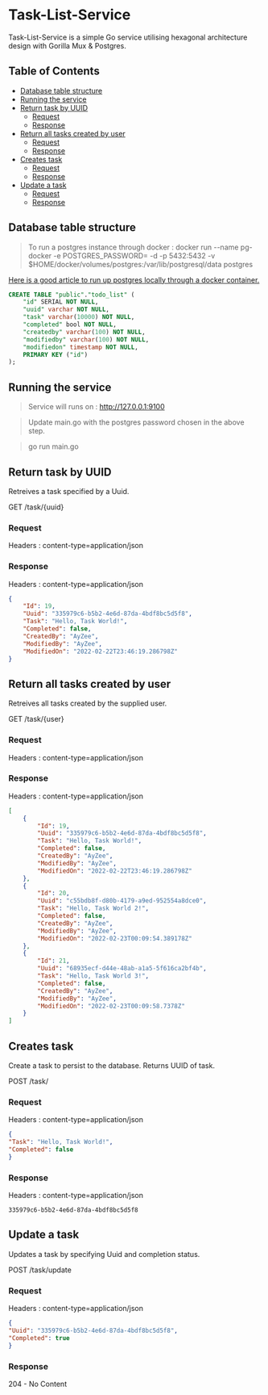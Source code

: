 # Task-List-Service

Task-List-Service is a simple Go service utilising hexagonal architecture design with Gorilla Mux & Postgres.

## Table of Contents  

- [Database table structure](#database-table-structure)
- [Running the service](#running-the-service)
- [Return task by UUID](#return-task-by-uuid)
  * [Request](#request)
  * [Response](#response)
- [Return all tasks created by user](#return-all-tasks-created-by-user)
  * [Request](#request-1)
  * [Response](#response-1)
- [Creates task](#creates-task)
  * [Request](#request-2)
  * [Response](#response-2)
- [Update a task](#update-a-task)
  * [Request](#request-3)
  * [Response](#response-3)

## Database table structure

> To run a postgres instance through docker : docker run  --name pg-docker -e POSTGRES_PASSWORD=<yourpassword> -d -p 5432:5432 -v $HOME/docker/volumes/postgres:/var/lib/postgresql/data postgres

[Here is a  good article to run up postgres locally through a docker container.](https://hackernoon.com/dont-install-postgres-docker-pull-postgres-bee20e200198)

```sql
CREATE TABLE "public"."todo_list" (
    "id" SERIAL NOT NULL,
    "uuid" varchar NOT NULL,
    "task" varchar(10000) NOT NULL,
    "completed" bool NOT NULL,
    "createdby" varchar(100) NOT NULL,
    "modifiedby" varchar(100) NOT NULL,
    "modifiedon" timestamp NOT NULL,
    PRIMARY KEY ("id")
);
```


## Running the service

> Service will runs on : http://127.0.0.1:9100

> Update main.go with the postgres password chosen in the above step.

> go run main.go


## Return task by UUID

Retreives a task specified by a Uuid.

GET /task/{uuid} 

### Request

Headers : content-type=application/json

### Response

Headers : content-type=application/json

```json
{
    "Id": 19,
    "Uuid": "335979c6-b5b2-4e6d-87da-4bdf8bc5d5f8",
    "Task": "Hello, Task World!",
    "Completed": false,
    "CreatedBy": "AyZee",
    "ModifiedBy": "AyZee",
    "ModifiedOn": "2022-02-22T23:46:19.286798Z"
}
```

## Return all tasks created by user

Retreives all tasks created by the supplied user.

GET /task/{user}

### Request

Headers : content-type=application/json

### Response

Headers : content-type=application/json
 
```json
[
    {
        "Id": 19,
        "Uuid": "335979c6-b5b2-4e6d-87da-4bdf8bc5d5f8",
        "Task": "Hello, Task World!",
        "Completed": false,
        "CreatedBy": "AyZee",
        "ModifiedBy": "AyZee",
        "ModifiedOn": "2022-02-22T23:46:19.286798Z"
    },
    {
        "Id": 20,
        "Uuid": "c55bdb8f-d80b-4179-a9ed-952554a8dce0",
        "Task": "Hello, Task World 2!",
        "Completed": false,
        "CreatedBy": "AyZee",
        "ModifiedBy": "AyZee",
        "ModifiedOn": "2022-02-23T00:09:54.389178Z"
    },
    {
        "Id": 21,
        "Uuid": "68935ecf-d44e-48ab-a1a5-5f616ca2bf4b",
        "Task": "Hello, Task World 3!",
        "Completed": false,
        "CreatedBy": "AyZee",
        "ModifiedBy": "AyZee",
        "ModifiedOn": "2022-02-23T00:09:58.7378Z"
    }
]
```

## Creates task

Create a task to persist to the database. Returns UUID of task.

POST /task/

### Request

Headers : content-type=application/json

```json
{
"Task": "Hello, Task World!",
"Completed": false
}
```

### Response

Headers : content-type=application/json

```
335979c6-b5b2-4e6d-87da-4bdf8bc5d5f8
```

## Update a task

Updates a task by specifying Uuid and completion status. 

POST /task/update

### Request

Headers : content-type=application/json

```json
{
"Uuid": "335979c6-b5b2-4e6d-87da-4bdf8bc5d5f8",
"Completed": true
}
```

### Response

204 - No Content
